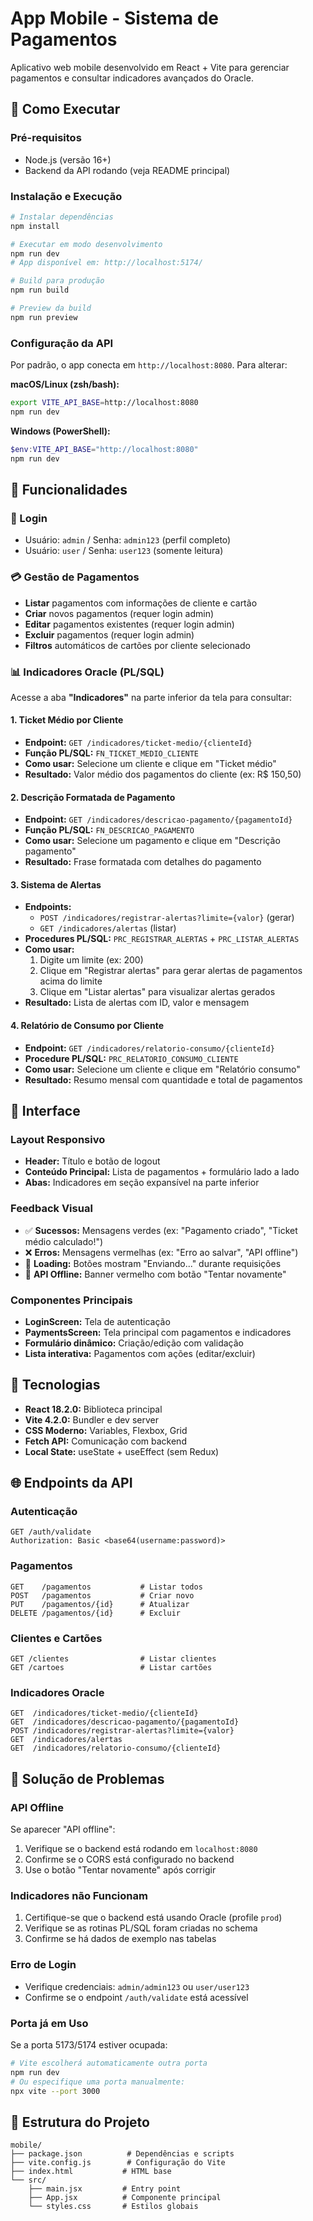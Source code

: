 # App Mobile - Sistema de Pagamentos

Aplicativo web mobile desenvolvido em React + Vite para gerenciar pagamentos e consultar indicadores avançados do Oracle.

## 🚀 Como Executar

### Pré-requisitos
- Node.js (versão 16+)
- Backend da API rodando (veja README principal)

### Instalação e Execução
```bash
# Instalar dependências
npm install

# Executar em modo desenvolvimento
npm run dev
# App disponível em: http://localhost:5174/

# Build para produção
npm run build

# Preview da build
npm run preview
```

### Configuração da API
Por padrão, o app conecta em `http://localhost:8080`. Para alterar:

**macOS/Linux (zsh/bash):**
```bash
export VITE_API_BASE=http://localhost:8080
npm run dev
```

**Windows (PowerShell):**
```powershell
$env:VITE_API_BASE="http://localhost:8080"
npm run dev
```

## 📱 Funcionalidades

### 🔐 Login
- Usuário: `admin` / Senha: `admin123` (perfil completo)
- Usuário: `user` / Senha: `user123` (somente leitura)

### 💳 Gestão de Pagamentos
- **Listar** pagamentos com informações de cliente e cartão
- **Criar** novos pagamentos (requer login admin)
- **Editar** pagamentos existentes (requer login admin)  
- **Excluir** pagamentos (requer login admin)
- **Filtros** automáticos de cartões por cliente selecionado

### 📊 Indicadores Oracle (PL/SQL)
Acesse a aba **"Indicadores"** na parte inferior da tela para consultar:

#### 1. Ticket Médio por Cliente
- **Endpoint:** `GET /indicadores/ticket-medio/{clienteId}`
- **Função PL/SQL:** `FN_TICKET_MEDIO_CLIENTE`
- **Como usar:** Selecione um cliente e clique em "Ticket médio"
- **Resultado:** Valor médio dos pagamentos do cliente (ex: R$ 150,50)

#### 2. Descrição Formatada de Pagamento
- **Endpoint:** `GET /indicadores/descricao-pagamento/{pagamentoId}`
- **Função PL/SQL:** `FN_DESCRICAO_PAGAMENTO`
- **Como usar:** Selecione um pagamento e clique em "Descrição pagamento"
- **Resultado:** Frase formatada com detalhes do pagamento

#### 3. Sistema de Alertas
- **Endpoints:** 
  - `POST /indicadores/registrar-alertas?limite={valor}` (gerar)
  - `GET /indicadores/alertas` (listar)
- **Procedures PL/SQL:** `PRC_REGISTRAR_ALERTAS` + `PRC_LISTAR_ALERTAS`
- **Como usar:** 
  1. Digite um limite (ex: 200)
  2. Clique em "Registrar alertas" para gerar alertas de pagamentos acima do limite
  3. Clique em "Listar alertas" para visualizar alertas gerados
- **Resultado:** Lista de alertas com ID, valor e mensagem

#### 4. Relatório de Consumo por Cliente
- **Endpoint:** `GET /indicadores/relatorio-consumo/{clienteId}`
- **Procedure PL/SQL:** `PRC_RELATORIO_CONSUMO_CLIENTE`
- **Como usar:** Selecione um cliente e clique em "Relatório consumo"
- **Resultado:** Resumo mensal com quantidade e total de pagamentos

## 🎨 Interface

### Layout Responsivo
- **Header:** Título e botão de logout
- **Conteúdo Principal:** Lista de pagamentos + formulário lado a lado
- **Abas:** Indicadores em seção expansível na parte inferior

### Feedback Visual
- ✅ **Sucessos:** Mensagens verdes (ex: "Pagamento criado", "Ticket médio calculado!")
- ❌ **Erros:** Mensagens vermelhas (ex: "Erro ao salvar", "API offline")
- 🔄 **Loading:** Botões mostram "Enviando..." durante requisições
- 📡 **API Offline:** Banner vermelho com botão "Tentar novamente"

### Componentes Principais
- **LoginScreen:** Tela de autenticação
- **PaymentsScreen:** Tela principal com pagamentos e indicadores
- **Formulário dinâmico:** Criação/edição com validação
- **Lista interativa:** Pagamentos com ações (editar/excluir)

## 🔧 Tecnologias

- **React 18.2.0:** Biblioteca principal
- **Vite 4.2.0:** Bundler e dev server
- **CSS Moderno:** Variables, Flexbox, Grid
- **Fetch API:** Comunicação com backend
- **Local State:** useState + useEffect (sem Redux)

## 🌐 Endpoints da API

### Autenticação
```
GET /auth/validate
Authorization: Basic <base64(username:password)>
```

### Pagamentos
```
GET    /pagamentos           # Listar todos
POST   /pagamentos           # Criar novo
PUT    /pagamentos/{id}      # Atualizar
DELETE /pagamentos/{id}      # Excluir
```

### Clientes e Cartões
```
GET /clientes                # Listar clientes
GET /cartoes                 # Listar cartões
```

### Indicadores Oracle
```
GET  /indicadores/ticket-medio/{clienteId}
GET  /indicadores/descricao-pagamento/{pagamentoId}  
POST /indicadores/registrar-alertas?limite={valor}
GET  /indicadores/alertas
GET  /indicadores/relatorio-consumo/{clienteId}
```

## 🚨 Solução de Problemas

### API Offline
Se aparecer "API offline":
1. Verifique se o backend está rodando em `localhost:8080`
2. Confirme se o CORS está configurado no backend
3. Use o botão "Tentar novamente" após corrigir

### Indicadores não Funcionam
1. Certifique-se que o backend está usando Oracle (profile `prod`)
2. Verifique se as rotinas PL/SQL foram criadas no schema
3. Confirme se há dados de exemplo nas tabelas

### Erro de Login
- Verifique credenciais: `admin/admin123` ou `user/user123`
- Confirme se o endpoint `/auth/validate` está acessível

### Porta já em Uso
Se a porta 5173/5174 estiver ocupada:
```bash
# Vite escolherá automaticamente outra porta
npm run dev
# Ou especifique uma porta manualmente:
npx vite --port 3000
```

## 📁 Estrutura do Projeto

```
mobile/
├── package.json          # Dependências e scripts
├── vite.config.js        # Configuração do Vite
├── index.html           # HTML base
└── src/
    ├── main.jsx         # Entry point
    ├── App.jsx          # Componente principal
    └── styles.css       # Estilos globais
```


